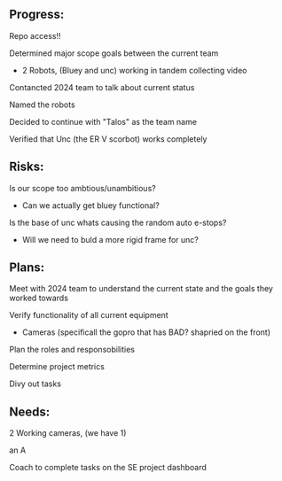 ## Progress:
Repo access!!

Determined major scope goals between the current team
 - 2 Robots, (Bluey and unc) working in tandem collecting video

Contancted 2024 team to talk about current status

Named the robots

Decided to continue with "Talos" as the team name

Verified that Unc (the ER V scorbot) works completely

## Risks:

Is our scope too ambtious/unambitious?
 - Can we actually get bluey functional?

Is the base of unc whats causing the random auto e-stops?
 - Will we need to buld a more rigid frame for unc?

## Plans:

Meet with 2024 team to understand the current state and the goals they worked towards

Verify functionality of all current equipment
 - Cameras (specificall the gopro that has BAD? shapried on the front)

Plan the roles and responsobilities

Determine project metrics

Divy out tasks

## Needs:

2 Working cameras, (we have 1)

an A

Coach to complete tasks on the SE project dashboard